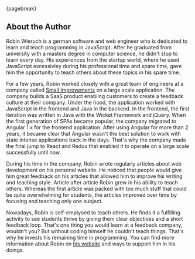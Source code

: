 {pagebreak}

## About the Author

Robin Wieruch is a german software and web engineer who is dedicated to learn and teach programming in JavaScript. After he graduated from university with a masters degree in computer science, he didn't stop to learn every day. His experiences from the startup world, where he used JavaScript excessivley during his professional time and spare time, gave him the opportunity to teach others about these topics in his spare time.

For a few years, Robin worked closely with a great team of engineers at a company called [Small Improvements](https://www.small-improvements.com/) on a large scale application. The company builds a SaaS product enabling customers to create a feedback culture at their company. Under the hood, the application worked with JavaScript in the frontend and Java in the backend. In the frontend, the first iteration was written in Java with the Wicket Framework and jQuery. When the first generation of SPAs became popular, the company migrated to Angular 1.x for the frontend application. After using Angular for more than 2 years, it became clear that Angular wasn't the best solution to work with state intense applications back in the days. That's why the company made the final jump to React and Redux that enabled it to operate on a large scale successfully until now.

During his time in the company, Robin wrote regularly articles about web development on his personal website. He noticed that people would give him great feedback on his articles that allowed him to improve his writing and teaching style. Article after article Robin grew in his ability to teach others. Whereas the first article was packed with too much stuff that could be quite overwhelming for students, the articles improved over time by focusing and teaching only one subject.

Nowadays, Robin is self-emplyoed to teach others. He finds it a fulfilling activity to see students thrive by giving them clear objectives and a short feedback loop. That's one thing you would learn at a feedback company, wouldn't you? But without coding himself he couldn't teach things. That's why he invests his remaining time in programming. You can find more information about Robin on [his website](https://www.robinwieruch.de/about/) and ways to support him in his doings.
